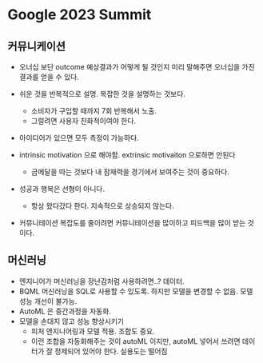 # Google 2023 Summit

## 커뮤니케이션

- 오너십 보단 outcome 예상결과가 어떻게 될 것인지 미리 말해주면 오너십을 가진 결과를 얻을 수 있다.
- 쉬운 것을 반복적으로 설명. 복잡한 것을 설명하는 것보다.
  - 소비자가 구입할 때까지 7회 반복해서 노출.
  - 그럴려면 사용자 친화적이여야 한다.
- 아이디어가 있으면 모두 측정이 가능하다.

- intrinsic motivation 으로 해야함. extrinsic motivaiton 으로하면 안된다
  - 금메달을 따는 것보다 내 잠재력을 경기에서 보여주는 것이 중요하다.
- 성공과 행복은 선형이 아니다. 
  - 항상 왔다갔다 한다. 지속적으로 상승되지 않는다.
- 커뮤니테이션 복잡도를 줄이려면 커뮤니테이션을 많이하고 피드백을 많이 받는 것이다.

## 머신러닝

- 엔지니어가 머신러닝을 장난감처럼 사용하려면..? 데이터.
- BQML 머신러닝을 SQL로 사용할 수 있도록. 하지만 모델을 변경할 수 없음. 모델 성능 개선이 불가능.
- AutoML 은 중간과정을 자동화.
- 모델을 손대지 않고 성능 향상시키기
  - 피처 엔지니어링과 모델 적용. 조합도 중요.
  - 이런 조합을 자동화해주는 것이 autoML 이지만, autoML 넣어서 쓰려면 데이터가 잘 정제되어 있어야 한다. 실용도는 떨어짐

